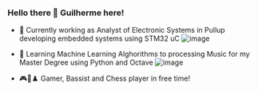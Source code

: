 ### Hello there 👋 Guilherme here!

- 🔭 Currently working as Analyst of Electronic Systems in Pullup developing embedded systems using STM32 uC 
  ![image](https://img.shields.io/badge/Eclipse-2C2255?style=for-the-badge&logo=eclipse&logoColor=white)

- 🌱 Learning Machine Learning Alghorithms to processing Music for my Master Degree using Python and Octave 
  ![image](https://img.shields.io/badge/PyTorch-EE4C2C?style=for-the-badge&logo=pytorch&logoColor=white) 

- 🎮🎸♟️ Gamer, Bassist and Chess player in free time!
